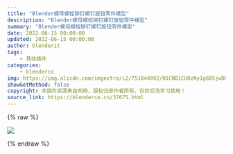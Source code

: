 ```yaml
---
title: "Blender螺母螺栓铆钉螺钉旋钮零件模型"
description: "Blender螺母螺栓铆钉螺钉旋钮零件模型"
summary: "Blender螺母螺栓铆钉螺钉旋钮零件模型"
date: 2022-06-15 00:00:00
updated: 2022-06-15 00:00:00
author: blenderit
tags: 
    - 其他插件
categories:
    - blenderco
img: https://img.alicdn.com/imgextra/i2/751044092/O1CN01CU0zNy1g6BSjwDDEQ_!!751044092.jpg?t=1655971759000
showGetMethod: false
copyright: 本插件资源来自网络，版权归原作者所有，仅供交流学习使用！
source_link: https://blenderco.cn/37675.html
---
```


{% raw %}
<p><img src="https://img.alicdn.com/imgextra/i2/751044092/O1CN01CU0zNy1g6BSjwDDEQ_!!751044092.jpg?t=1655971759000"></p>
<div style="display: none">blenderco</div>
{% endraw %}